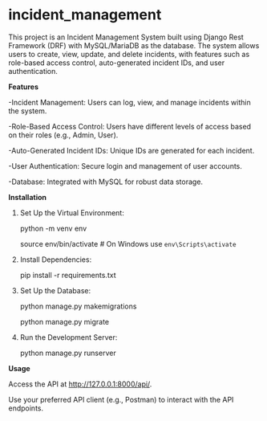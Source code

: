 # incident_management
This project is an Incident Management System built using Django Rest Framework (DRF) with MySQL/MariaDB as the database. The system allows users to create, view, update, and delete incidents, with features such as role-based access control, auto-generated incident IDs, and user authentication.

**Features**

-Incident Management: Users can log, view, and manage incidents within the system.

-Role-Based Access Control: Users have different levels of access based on their roles (e.g., Admin, User).

-Auto-Generated Incident IDs: Unique IDs are generated for each incident.

-User Authentication: Secure login and management of user accounts.

-Database: Integrated with MySQL for robust data storage.

**Installation**

1. Set Up the Virtual Environment:

   python -m venv env

   source env/bin/activate  # On Windows use `env\Scripts\activate`

2. Install Dependencies:

   pip install -r requirements.txt

3. Set Up the Database:

   python manage.py makemigrations

   python manage.py migrate

4. Run the Development Server:

   python manage.py runserver

**Usage**

Access the API at http://127.0.0.1:8000/api/.

Use your preferred API client (e.g., Postman) to interact with the API endpoints.   
